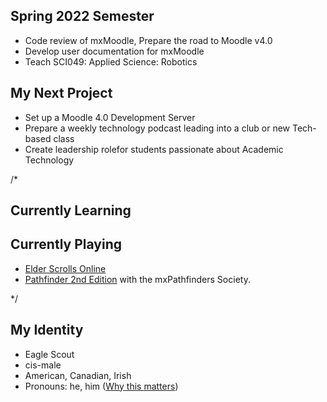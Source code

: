 ## Spring 2022 Semester
- Code review of mxMoodle, Prepare the road to Moodle v4.0
- Develop user documentation for mxMoodle
- Teach SCI049: Applied Science: Robotics

## My Next Project
- Set up a Moodle 4.0 Development Server
- Prepare a weekly technology podcast leading into a club or new Tech-based class
- Create leadership rolefor students passionate about Academic Technology

/*
## Currently Learning

## Currently Playing
- [Elder Scrolls Online](https://www.elderscrollsonline.com/)
- [Pathfinder 2nd Edition](https://paizo.com/) with the mxPathfinders Society.

*/

## My Identity
- Eagle Scout
- cis-male
- American, Canadian, Irish
- Pronouns: he, him
  \([Why this matters](https://www.mypronouns.org/what-and-why)\)
